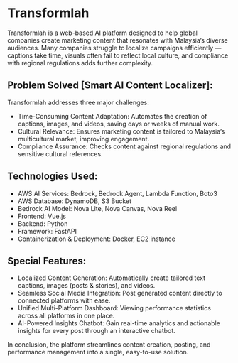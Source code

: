 # Transformlah
Transformlah is a web-based AI platform designed to help global companies create marketing content that resonates with Malaysia’s diverse audiences. Many companies struggle to localize campaigns efficiently — captions take time, visuals often fail to reflect local culture, and compliance with regional regulations adds further complexity.

## Problem Solved [Smart AI Content Localizer]:
Transformlah addresses three major challenges:
- Time-Consuming Content Adaptation: Automates the creation of captions, images, and videos, saving days or weeks of manual work.
- Cultural Relevance: Ensures marketing content is tailored to Malaysia’s multicultural market, improving engagement.
- Compliance Assurance: Checks content against regional regulations and sensitive cultural references.

## Technologies Used:
* AWS AI Services: Bedrock, Bedrock Agent, Lambda Function, Boto3
* AWS Database: DynamoDB, S3 Bucket
* Bedrock AI Model: Nova Lite, Nova Canvas, Nova Reel
* Frontend: Vue.js 
* Backend: Python
* Framework: FastAPI
* Containerization & Deployment: Docker, EC2 instance

## Special Features:
- Localized Content Generation: Automatically create tailored text captions, images (posts & stories), and videos.
- Seamless Social Media Integration: Post generated content directly to connected platforms with ease.
- Unified Multi-Platform Dashboard: Viewing performance statistics across all platforms in one place.
- AI-Powered Insights Chatbot: Gain real-time analytics and actionable insights for every post through an interactive chatbot.

In conclusion, the platform streamlines content creation, posting, and performance management into a single, easy-to-use solution.
